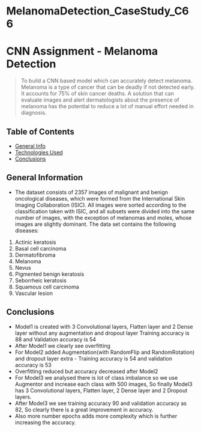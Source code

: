 # MelanomaDetection_CaseStudy_C66
# CNN Assignment - Melanoma Detection
> To build a CNN based model which can accurately detect melanoma. Melanoma is a type of cancer that can be deadly if not detected early. It accounts for 75% of skin cancer deaths. A solution that can evaluate images and alert dermatologists about the presence of melanoma has the potential to reduce a lot of manual effort needed in diagnosis.


## Table of Contents
* [General Info](#general-information)
* [Technologies Used](#technologies-used)
* [Conclusions](#conclusions)


## General Information
- The dataset consists of 2357 images of malignant and benign oncological diseases, which were formed from the International Skin Imaging Collaboration (ISIC). All images were sorted according to the classification taken with ISIC, and all subsets were divided into the same number of images, with the exception of melanomas and moles, whose images are slightly dominant.
The data set contains the following diseases:

1. Actinic keratosis
2. Basal cell carcinoma
3. Dermatofibroma
4. Melanoma
5. Nevus
6. Pigmented benign keratosis
7. Seborrheic keratosis
8. Squamous cell carcinoma
9. Vascular lesion

## Conclusions
- Model1 is created with 3 Convolutional layers, Flatten layer and 2 Dense layer without any augmentation and dropout layer Training accuracy is 88 and Validation accuracy is 54
- After Model1 we clearly see overfitting
- For Model2 added Augmentation(with RandomFlip and RandomRotation) and dropout layer extra - Training accuracy is 54 and validation accuracy is 53
- Overfitting reduced but accuracy decreased after Model2
- For Model3 we analysed there is lot of class imbalance so we use Augmentor and increase each class with 500 images, So finally Model3 has 3 Convolutional layers, Flatten layer, 2 
  Dense layer and 2 Dropout layers.
- After Model3 we see training accuracy 90 and validation accuracy as 82, So clearly there is a great improvement in accuracy.
- Also more number epochs adds more complexity which is further increasing the accuracy.





<!-- Optional -->
<!-- ## License -->
<!-- This project is open source and available under the [... License](). -->

<!-- You don't have to include all sections - just the one's relevant to your project -->
